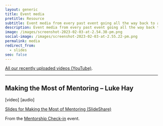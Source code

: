 ```yaml
---
layout: generic
title: Event media
pretitle: Resource
subtitle: Event media from every past event going all the way back to about a week ago
description: Event media from every past event going all the way back to about a week ago
image: /images/screenshot-2023-02-03-at-2.54.38-pm.png
social-image: /images/screenshot-2023-02-03-at-2.55.22-pm.png
permalink: media
redirect_from:
  - slides
seo: false
---
```

[All our recently uploaded videos (YouTube)](https://www.youtube.com/channel/UC9hOYRFJn2NgV406gr9jajw/videos).

---

## Making the Most of Mentoring – Luke Hay

\[video] \[audio]

[](https://uxbri.org/mentorship-check-in)[S﻿lides for Making the Most of Mentoring (SlideShare)](https://www.slideshare.net/uxbri/luke-hay-making-the-most-of-mentoring)

F﻿rom the [Mentorship Check-in](https://uxbri.org/mentorship-check-in) event.

[](https://www.slideshare.net/uxbri/luke-hay-making-the-most-of-mentoring)